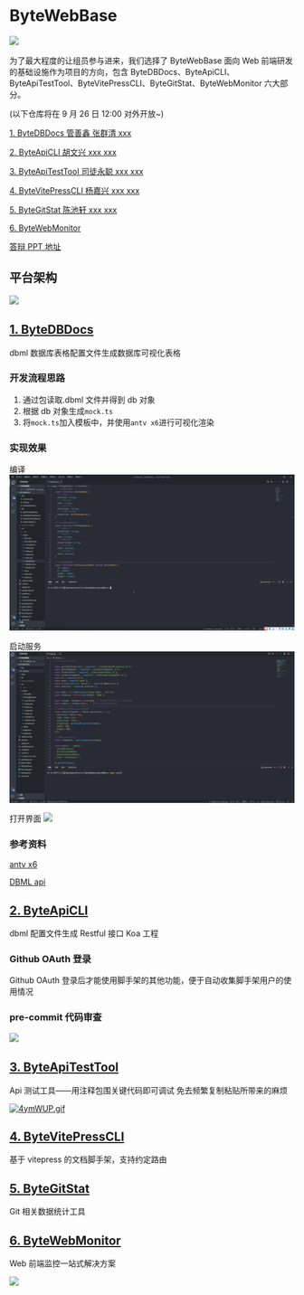 # ByteWebBase

![](https://moonstarimg.oss-cn-hangzhou.aliyuncs.com/picgo_img/20210925224505.png)

为了最大程度的让组员参与进来，我们选择了 ByteWebBase 面向 Web 前端研发的基础设施作为项目的方向，包含 ByteDBDocs、ByteApiCLI、ByteApiTestTool、ByteVitePressCLI、ByteGitStat、ByteWebMonitor 六大部分。

(以下仓库将在 9 月 26 日 12:00 对外开放~)

[1. ByteDBDocs 管善鑫 张群清 xxx ](https://github.com/ByteWebBase/ByteDBDocs)

[2. ByteApiCLI 胡文兴 xxx xxx](https://github.com/ByteWebBase/ByteDBDocs)

[3. ByteApiTestTool 司徒永聪 xxx xxx](https://github.com/ByteWebBase/ByteApiTestTool)

[4. ByteVitePressCLI 杨嘉兴 xxx xxx](https://github.com/ByteWebBase/ByteVitePressCLI)

[5. ByteGitStat 陈池轩 xxx xxx](https://github.com/ByteWebBase/ByteGitStat)

[6. ByteWebMonitor](https://byte-web-monitor.vansin.top/)

[答辩 PPT 地址](https://fyctfmijjr.feishu.cn/file/boxcnLU57KRENXh2W9WuDVe4Npb)

## 平台架构

![](https://moonstarimg.oss-cn-hangzhou.aliyuncs.com/picgo_img/20210925231237.png)

## [1. ByteDBDocs](https://github.com/ByteWebBase/ByteDBDocs)

dbml 数据库表格配置文件生成数据库可视化表格

### 开发流程思路

1. 通过包读取.dbml 文件并得到 db 对象
2. 根据 db 对象生成`mock.ts`
3. 将`mock.ts`加入模板中，并使用`antv x6`进行可视化渲染

### 实现效果

编译
![](./source/image1.gif)

启动服务
![](./source/image2.gif)

打开界面
![](./source/image3.gif)

### 参考资料

[antv x6](https://x6.antv.vision/zh/docs/tutorial/about)

[DBML api](https://www.dbml.org/js-module/#api)

## [2. ByteApiCLI](https://github.com/ByteWebBase/ByteApiCLI)

dbml 配置文件生成 Restful 接口 Koa 工程

### Github OAuth 登录

Github OAuth 登录后才能使用脚手架的其他功能，便于自动收集脚手架用户的使用情况

### pre-commit 代码审查

![](https://moonstarimg.oss-cn-hangzhou.aliyuncs.com/picgo_img/husky_lint.gif)

## [3. ByteApiTestTool](https://github.com/ByteWebBase/ByteApiTestTool)

Api 测试工具——用注释包围关键代码即可调试 免去频繁复制粘贴所带来的麻烦

[![4ymWUP.gif](https://z3.ax1x.com/2021/09/26/4ymWUP.gif)](https://imgtu.com/i/4ymWUP)

## [4. ByteVitePressCLI](https://github.com/ByteWebBase/ByteVitePressCLI)

基于 vitepress 的文档脚手架，支持约定路由

## [5. ByteGitStat](https://github.com/ByteWebBase/ByteGitStat)

Git 相关数据统计工具

## [6. ByteWebMonitor](https://byte-web-monitor.vansin.top/)

Web 前端监控一站式解决方案

<!-- ![](https://moonstarimg.oss-cn-hangzhou.aliyuncs.com/picgo_img/b8.gif) -->

![](https://moonstarimg.oss-cn-hangzhou.aliyuncs.com/picgo_img/bbbb9.gif)
